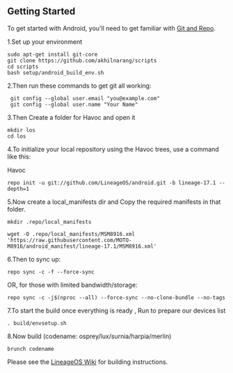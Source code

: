 Getting Started
---------------

To get started with Android, you'll need to get
familiar with [Git and Repo](https://source.android.com/source/using-repo.html).

1.Set up your environment

    sudo apt-get install git-core
    git clone https://github.com/akhilnarang/scripts
    cd scripts
    bash setup/android_build_env.sh

2.Then run these commands to get git all working:

     git config --global user.email "you@example.com"
     git config --global user.name "Your Name"

3.Then Create a folder for Havoc and open it

    mkdir los
    cd los

4.To initialize your local repository using the Havoc trees, use a command like this:

Havoc

    repo init -u git://github.com/LineageOS/android.git -b lineage-17.1 --depth=1
     

5.Now create a local_manifests dir and Copy the required manifests in that folder.

    mkdir .repo/local_manifests

    wget -O .repo/local_manifests/MSM8916.xml 'https://raw.githubusercontent.com/MOTO-M8916/android_manifest/lineage-17.1/MSM8916.xml'
    
6.Then to sync up:

    repo sync -c -f --force-sync

OR, for those with limited bandwidth/storage:

    repo sync -c -j$(nproc --all) --force-sync --no-clone-bundle --no-tags

7.To start the build once everything is ready , Run to prepare our devices list

    . build/envsetup.sh

8.Now build (codename: osprey/lux/surnia/harpia/merlin)

    brunch codename  

Please see the [LineageOS Wiki](https://wiki.lineageos.org/) for building instructions.

